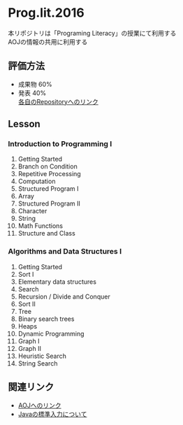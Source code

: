 # Prog.lit.2016

本リポジトリは「Programing Literacy」の授業にて利用する  
AOJの情報の共用に利用する

## 評価方法

- 成果物 60%
- 発表 40%  
<a href="list.md" target="_blank">各自のRepositoryへのリンク</a>

## Lesson

### Introduction to Programming I

1. Getting Started
1. Branch on Condition
1. Repetitive Processing
1. Computation
1. Structured Program I
1. Array
1. Structured Program II
1. Character
1. String
1. Math Functions
1. Structure and Class

### Algorithms and Data Structures I

1. Getting Started
1. Sort I
1. Elementary data structures
1. Search
1. Recursion / Divide and Conquer
1. Sort II
1. Tree
1. Binary search trees
1. Heaps
1. Dynamic Programming
1. Graph I
1. Graph II
1. Heuristic Search
1. String Search

## 関連リンク

- <a href="http://judge.u-aizu.ac.jp/onlinejudge/index.jsp" target="_blank">AOJへのリンク</a>
- <a href="http://marugramming.tumblr.com/post/13385968969/java%E3%81%AE%E6%A8%99%E6%BA%96%E5%85%A5%E5%8A%9B%E3%81%AB%E3%81%A4%E3%81%84%E3%81%A6" target="_blank">Javaの標準入力について</a>